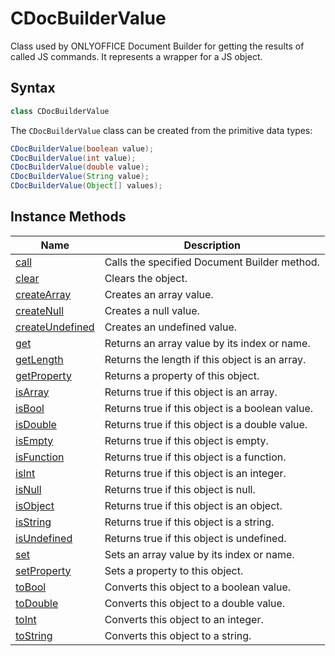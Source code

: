 # CDocBuilderValue

Class used by ONLYOFFICE Document Builder for getting the results of called JS commands. It represents a wrapper for a JS object.

## Syntax

```java
class CDocBuilderValue
```

The `CDocBuilderValue` class can be created from the primitive data types:

``` java
CDocBuilderValue(boolean value);
CDocBuilderValue(int value);
CDocBuilderValue(double value);
CDocBuilderValue(String value);
CDocBuilderValue(Object[] values);
```

## Instance Methods

| **Name**                              | **Description**                                 |
| ------------------------------------- | ----------------------------------------------- |
| [call](call.md)                       | Calls the specified Document Builder method.    |
| [clear](clear.md)                     | Clears the object.                              |
| [createArray](createArray.md)         | Creates an array value.                         |
| [createNull](createNull.md)           | Creates a null value.                           |
| [createUndefined](createUndefined.md) | Creates an undefined value.                     |
| [get](get.md)                         | Returns an array value by its index or name.    |
| [getLength](getLength.md)             | Returns the length if this object is an array.  |
| [getProperty](getProperty.md)         | Returns a property of this object.              |
| [isArray](isArray.md)                 | Returns true if this object is an array.        |
| [isBool](isBool.md)                   | Returns true if this object is a boolean value. |
| [isDouble](isDouble.md)               | Returns true if this object is a double value.  |
| [isEmpty](isEmpty.md)                 | Returns true if this object is empty.           |
| [isFunction](isFunction.md)           | Returns true if this object is a function.      |
| [isInt](isInt.md)                     | Returns true if this object is an integer.      |
| [isNull](isNull.md)                   | Returns true if this object is null.            |
| [isObject](isObject.md)               | Returns true if this object is an object.       |
| [isString](isString.md)               | Returns true if this object is a string.        |
| [isUndefined](isUndefined.md)         | Returns true if this object is undefined.       |
| [set](set.md)                         | Sets an array value by its index or name.       |
| [setProperty](setProperty.md)         | Sets a property to this object.                 |
| [toBool](toBool.md)                   | Converts this object to a boolean value.        |
| [toDouble](toDouble.md)               | Converts this object to a double value.         |
| [toInt](toInt.md)                     | Converts this object to an integer.             |
| [toString](toString.md)               | Converts this object to a string.               |
